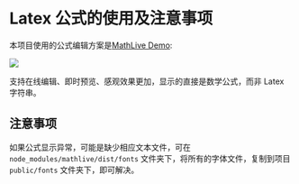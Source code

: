 # Latex 公式的使用及注意事项

本项目使用的公式编辑方案是[MathLive Demo](https://cortexjs.io/mathlive/demo/):

<img src='/unippt-mathlive-demo.png' />

支持在线编辑、即时预览、感观效果更加，显示的直接是数学公式，而非 Latex 字符串。

## 注意事项

如果公式显示异常，可能是缺少相应文本文件，可在 `node_modules/mathlive/dist/fonts` 文件夹下，将所有的字体文件，复制到项目 `public/fonts` 文件夹下，即可解决。